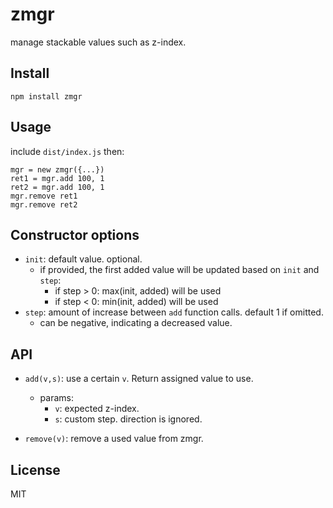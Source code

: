 # zmgr

manage stackable values such as z-index.


## Install

    npm install zmgr


## Usage

include `dist/index.js` then:

    mgr = new zmgr({...})
    ret1 = mgr.add 100, 1
    ret2 = mgr.add 100, 1
    mgr.remove ret1
    mgr.remove ret2


## Constructor options

 - `init`: default value. optional.
   - if provided, the first added value will be updated based on `init` and `step`:
     - if step > 0: max(init, added) will be used
     - if step < 0: min(init, added) will be used
 - `step`: amount of increase between `add` function calls. default 1 if omitted.
   - can be negative, indicating a decreased value.


## API

 - `add(v,s)`: use a certain  `v`. Return assigned value to use.
   - params:
     - `v`: expected z-index. 
     - `s`: custom step. direction is ignored.

 - `remove(v)`: remove a used value from zmgr.


## License

MIT
